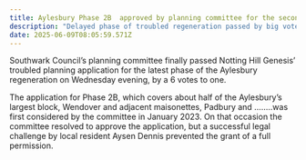 ```yaml
---
title: Aylesbury Phase 2B  approved by planning committee for the second time
description: "Delayed phase of troubled regeneration passed by big vote "
date: 2025-06-09T08:05:59.571Z
---
```

Southwark Council’s planning committee finally passed Notting Hill Genesis’ troubled planning application for the latest phase of the Aylesbury regeneration on Wednesday evening, by a 6 votes to one.

The application for Phase 2B, which covers about half of the Aylesbury’s largest block, Wendover and adjacent maisonettes, Padbury and ……..was first considered by the committee in January 2023.  On that occasion the committee resolved to approve the application, but a successful legal challenge by local resident Aysen Dennis prevented the grant of a full permission.